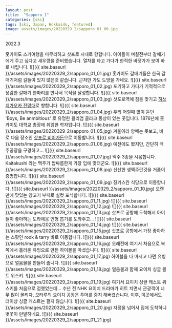 ```yaml
---
layout: post
title:  "Sapporo 1"
categories: [ski]
tags: [ski, Japan, Hokkaido, featured]
image: assets/images/20220329_2/sapporo_01_00.jpg
---
```

2022.3

홋카이도 스키여행을 마무리하고 삿포로 시내로 향합니다.
아이들이 며칠전부터 갈매기에게 주고 싶다고 새우깡을 준비했습니다.
열차를 타고 가다가 한적한 바닷가가 보여 바로 내립니다.
![]({{ site.baseurl }}/assets/images/20220329_2/sapporo_01_01.jpg)
홋카이도 갈매기들은 한국 갈매기처럼 길들여 있지 않은것 같습니다.
근처만 가도 도망을 가네요.
![]({{ site.baseurl }}/assets/images/20220329_2/sapporo_01_02.jpg)
포기하고 가다가 기적적으로 용감한 갈매기 한마리를 만나서 목적을 달성합니다.
![]({{ site.baseurl }}/assets/images/20220329_2/sapporo_01_03.jpg)
삿포로역에 짐을 맞기고 [히쓰지가오카 전망대][hitsuji1]로 향합니다.
![]({{ site.baseurl }}/assets/images/20220329_2/sapporo_01_04.jpg)
우리 어릴때 많이 듣던 'Boys, Be anmbitious' 로 유명한 윌리엄 클라크 동상이 있는 곳입니다.
1876년에 홋카이도 대학교 총장에 취임한 학자입니다.
![]({{ site.baseurl }}/assets/images/20220329_2/sapporo_01_05.jpg)
겨울이라 양떼는 못보고, 바로 다음 장소인 [삿포로 비어가든][sapporo1]으로 이동합니다.
![]({{ site.baseurl }}/assets/images/20220329_2/sapporo_01_06.jpg)
예전에도 봤지만, 간단히 맥주공장을 구경하고...
![]({{ site.baseurl }}/assets/images/20220329_2/sapporo_01_07.jpg)
맥주 3종을 시음합니다.
Kaitakushi 라는 맥주가 쌉싸름한게 가장 입에 맞더군요.
![]({{ site.baseurl }}/assets/images/20220329_2/sapporo_01_08.jpg)
신선한 생맥주란것을 거품이 증명합니다.
![]({{ site.baseurl }}/assets/images/20220329_2/sapporo_01_09.jpg)
징키스칸 식당으로 이동합니다.
![]({{ site.baseurl }}/assets/images/20220329_2/sapporo_01_10.jpg)
오랜만에 맛있는 양고기 부페로 실컷 포식합니다.
![]({{ site.baseurl }}/assets/images/20220329_2/sapporo_01_11.jpg)
![]({{ site.baseurl }}/assets/images/20220329_2/sapporo_01_12.jpg)
![]({{ site.baseurl }}/assets/images/20220329_2/sapporo_01_13.jpg)
삿포로 공항에 도착해서 아이들이 좋아하는 도라에몽 인형 뽑기를 도와주고...
![]({{ site.baseurl }}/assets/images/20220329_2/sapporo_01_14.jpg)
![]({{ site.baseurl }}/assets/images/20220329_2/sapporo_01_15.jpg)
삿포로 공항에서 가장 좋아하는 스팟인 rook & tarry 바로 이동합니다.
![]({{ site.baseurl }}/assets/images/20220329_2/sapporo_01_16.jpg)
오래전에 여기서 처음으로 북쪽에서 흘러온 유빙으로 만든 하이볼을 마셨습니다.
![]({{ site.baseurl }}/assets/images/20220329_2/sapporo_01_17.jpg)
하이볼을 다 마시고 나면 유빙으로 얼음물을 만들어 줍니다.
![]({{ site.baseurl }}/assets/images/20220329_2/sapporo_01_18.jpg)
얼음물과 함께 요이치 싱글 몰트 위스키.
![]({{ site.baseurl }}/assets/images/20220329_2/sapporo_01_19.jpg)
여기서 요이치 싱글 캐스트 위스키를 처음으로 접했었는데...
수년 전 NHK 요이치 드라마가 히트 치면서 관광객이 너무 많이 몰리자, 오타루의 요이치 공장은 투어를 중지 해버렸습니다.
이후, 이곳에서도 더이상 싱글 캐스트는 팔지 않습니다.
![]({{ site.baseurl }}/assets/images/20220329_2/sapporo_01_20.jpg)
자정을 넘어서 집에 도착하니 벗꽃이 만발하네요.
![]({{ site.baseurl }}/assets/images/20220329_2/sapporo_01_21.jpg)

[sapporo1]: https://www.sapporo-bier-garten.jp/global/english.html
[hitsuji1]: https://www.hitsujigaoka.jp